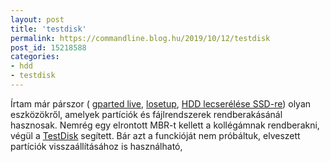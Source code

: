 ```yaml
---
layout: post
title: 'testdisk'
permalink: https://commandline.blog.hu/2019/10/12/testdisk
post_id: 15218588
categories: 
- hdd
- testdisk
---
```


Írtam már párszor (
[gparted live](https://commandline.blog.hu/2011/11/10/gparted_live), 
[losetup](https://commandline.blog.hu/2011/11/22/losetup), 
[HDD lecserélése SSD-re](https://commandline.blog.hu/2011/11/25/hdd_le-rol_ssd-re)) olyan eszközökről, amelyek partíciók és fájlrendszerek rendberakásánál hasznosak. Nemrég egy elrontott MBR-t kellett a kollégámnak rendberakni, végül a 
[TestDisk](https://www.cgsecurity.org/wiki/TestDisk) segített. Bár azt a funckióját nem próbáltuk, elveszett partíciók visszaállításához is használható,